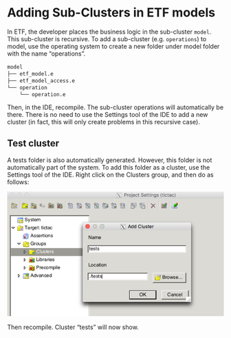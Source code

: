 # Adding Sub-Clusters in ETF models

In ETF, the developer places the business logic in the sub-cluster `model`. This sub-cluster is recursive. To add a sub-cluster (e.g. `operations`) to model, use the operating system to create a new folder under model folder with the name “operations”.

```
model
├── etf_model.e
├── etf_model_access.e
└── operation
    └── operation.e
```
    
Then, in the IDE, recompile. The sub-cluster operations will automatically be there. There is no need to use the Settings tool of the IDE to add a new cluster (in fact, this will only create problems in this recursive case).

## Test cluster

A tests folder is also automatically generated. However, this folder is not automatically part of the system. To add this folder as a cluster, use the Settings tool of the IDE. Right click on the Clusters group, and then do as follows:

![](../images/tests.png)

Then recompile. Cluster “tests” will now show.
